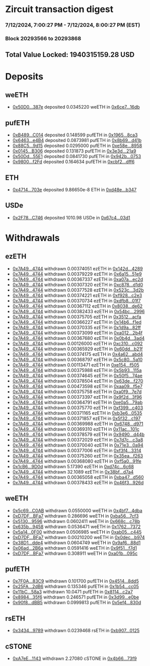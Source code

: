 # Zircuit transaction digest
### 7/12/2024, 7:00:27 PM - 7/12/2024, 8:00:27 PM (EST)
### Block 20293566 to 20293868

## Total Value Locked: 1940315159.28 USD

# Deposits
## weETH
- [0x50D0...387e](https://etherscan.io/address/0x50D087c856930ccBb778AFc475ac99D57083387e) deposited 0.0345220 weETH in [0x6ce7...16db](https://etherscan.io/tx/0x50D087c856930ccBb778AFc475ac99D57083387e)
## pufETH
- [0xB489...C014](https://etherscan.io/address/0xB489BBE685B84ECBADF611BD7C3C318A1306C014) deposited 0.148599 pufETH in [0x1965...8ca3](https://etherscan.io/tx/0xB489BBE685B84ECBADF611BD7C3C318A1306C014)
- [0x6463...e4B4](https://etherscan.io/address/0x646336d9938C21D444F30D66EB799Fe5b95be4B4) deposited 0.0873981 pufETH in [0x8b69...d41b](https://etherscan.io/tx/0x646336d9938C21D444F30D66EB799Fe5b95be4B4)
- [0x88C5...9d15](https://etherscan.io/address/0x88C59f03428678d4f324Cad59C477Af43CF89d15) deposited 0.0295000 pufETH in [0xe58e...8958](https://etherscan.io/tx/0x88C59f03428678d4f324Cad59C477Af43CF89d15)
- [0x0145...B306](https://etherscan.io/address/0x0145e97B62189DA6511d5d73b1E1be0b3a51B306) deposited 0.131873 pufETH in [0x3e3d...21a9](https://etherscan.io/tx/0x0145e97B62189DA6511d5d73b1E1be0b3a51B306)
- [0x50Dd...55E1](https://etherscan.io/address/0x50DdC031b78B2d8EF1a347Ec4A9C3a6d615D55E1) deposited 0.0841730 pufETH in [0x942b...0753](https://etherscan.io/tx/0x50DdC031b78B2d8EF1a347Ec4A9C3a6d615D55E1)
- [0x9800...f2Fd](https://etherscan.io/address/0x9800ad5114cecC6f90BBF805f2cC57d96D6bf2Fd) deposited 0.164634 pufETH in [0xcbf2...dff6](https://etherscan.io/tx/0x9800ad5114cecC6f90BBF805f2cC57d96D6bf2Fd)
## ETH
- [0x4714...703e](https://etherscan.io/address/0x47140cb36fA5Ab344992E7FA6D76C65F3f37703e) deposited 9.86650e-8 ETH in [0xd48e...b347](https://etherscan.io/tx/0x47140cb36fA5Ab344992E7FA6D76C65F3f37703e)
## USDe
- [0x2F78...C746](https://etherscan.io/address/0x2F78740dd2d260b3Fff102CfA10d451b48b9C746) deposited 1010.98 USDe in [0x67c4...03d1](https://etherscan.io/tx/0x2F78740dd2d260b3Fff102CfA10d451b48b9C746)
# Withdrawals
## ezETH
- [0x7A49...4744](https://etherscan.io/address/0x7A493Be5c2ce014cD049Bf178a1ac0Db1B434744) withdrawn 0.00374051 ezETH in [0x142d...4289](https://etherscan.io/tx/0x7A493Be5c2ce014cD049Bf178a1ac0Db1B434744)
- [0x7A49...4744](https://etherscan.io/address/0x7A493Be5c2ce014cD049Bf178a1ac0Db1B434744) withdrawn 0.00379229 ezETH in [0x6a15...51e9](https://etherscan.io/tx/0x7A493Be5c2ce014cD049Bf178a1ac0Db1B434744)
- [0x7A49...4744](https://etherscan.io/address/0x7A493Be5c2ce014cD049Bf178a1ac0Db1B434744) withdrawn 0.00367337 ezETH in [0xa07a...ec2d](https://etherscan.io/tx/0x7A493Be5c2ce014cD049Bf178a1ac0Db1B434744)
- [0x7A49...4744](https://etherscan.io/address/0x7A493Be5c2ce014cD049Bf178a1ac0Db1B434744) withdrawn 0.00307320 ezETH in [0xc878...d1d0](https://etherscan.io/tx/0x7A493Be5c2ce014cD049Bf178a1ac0Db1B434744)
- [0x7A49...4744](https://etherscan.io/address/0x7A493Be5c2ce014cD049Bf178a1ac0Db1B434744) withdrawn 0.00377528 ezETH in [0x523c...3d2b](https://etherscan.io/tx/0x7A493Be5c2ce014cD049Bf178a1ac0Db1B434744)
- [0x7A49...4744](https://etherscan.io/address/0x7A493Be5c2ce014cD049Bf178a1ac0Db1B434744) withdrawn 0.00374221 ezETH in [0xf928...c2e3](https://etherscan.io/tx/0x7A493Be5c2ce014cD049Bf178a1ac0Db1B434744)
- [0x7A49...4744](https://etherscan.io/address/0x7A493Be5c2ce014cD049Bf178a1ac0Db1B434744) withdrawn 0.00370734 ezETH in [0xdfb8...01f7](https://etherscan.io/tx/0x7A493Be5c2ce014cD049Bf178a1ac0Db1B434744)
- [0x7A49...4744](https://etherscan.io/address/0x7A493Be5c2ce014cD049Bf178a1ac0Db1B434744) withdrawn 0.00367112 ezETH in [0x8038...de62](https://etherscan.io/tx/0x7A493Be5c2ce014cD049Bf178a1ac0Db1B434744)
- [0x7A49...4744](https://etherscan.io/address/0x7A493Be5c2ce014cD049Bf178a1ac0Db1B434744) withdrawn 0.00382433 ezETH in [0x54bc...2996](https://etherscan.io/tx/0x7A493Be5c2ce014cD049Bf178a1ac0Db1B434744)
- [0x7A49...4744](https://etherscan.io/address/0x7A493Be5c2ce014cD049Bf178a1ac0Db1B434744) withdrawn 0.00375705 ezETH in [0x3512...acfa](https://etherscan.io/tx/0x7A493Be5c2ce014cD049Bf178a1ac0Db1B434744)
- [0x7A49...4744](https://etherscan.io/address/0x7A493Be5c2ce014cD049Bf178a1ac0Db1B434744) withdrawn 0.00366227 ezETH in [0x14b6...f1ed](https://etherscan.io/tx/0x7A493Be5c2ce014cD049Bf178a1ac0Db1B434744)
- [0x7A49...4744](https://etherscan.io/address/0x7A493Be5c2ce014cD049Bf178a1ac0Db1B434744) withdrawn 0.00370335 ezETH in [0x1d9a...82ff](https://etherscan.io/tx/0x7A493Be5c2ce014cD049Bf178a1ac0Db1B434744)
- [0x7A49...4744](https://etherscan.io/address/0x7A493Be5c2ce014cD049Bf178a1ac0Db1B434744) withdrawn 0.00373099 ezETH in [0xa012...2b4f](https://etherscan.io/tx/0x7A493Be5c2ce014cD049Bf178a1ac0Db1B434744)
- [0x7A49...4744](https://etherscan.io/address/0x7A493Be5c2ce014cD049Bf178a1ac0Db1B434744) withdrawn 0.00367680 ezETH in [0x0b4d...3ad4](https://etherscan.io/tx/0x7A493Be5c2ce014cD049Bf178a1ac0Db1B434744)
- [0x7A49...4744](https://etherscan.io/address/0x7A493Be5c2ce014cD049Bf178a1ac0Db1B434744) withdrawn 0.00126000 ezETH in [0xc310...c092](https://etherscan.io/tx/0x7A493Be5c2ce014cD049Bf178a1ac0Db1B434744)
- [0x7A49...4744](https://etherscan.io/address/0x7A493Be5c2ce014cD049Bf178a1ac0Db1B434744) withdrawn 0.00365929 ezETH in [0x60dd...b21f](https://etherscan.io/tx/0x7A493Be5c2ce014cD049Bf178a1ac0Db1B434744)
- [0x7A49...4744](https://etherscan.io/address/0x7A493Be5c2ce014cD049Bf178a1ac0Db1B434744) withdrawn 0.00374175 ezETH in [0x4a62...abd4](https://etherscan.io/tx/0x7A493Be5c2ce014cD049Bf178a1ac0Db1B434744)
- [0x7A49...4744](https://etherscan.io/address/0x7A493Be5c2ce014cD049Bf178a1ac0Db1B434744) withdrawn 0.00368797 ezETH in [0x5c80...5a10](https://etherscan.io/tx/0x7A493Be5c2ce014cD049Bf178a1ac0Db1B434744)
- [0x7A49...4744](https://etherscan.io/address/0x7A493Be5c2ce014cD049Bf178a1ac0Db1B434744) withdrawn 0.00113471 ezETH in [0xe154...f505](https://etherscan.io/tx/0x7A493Be5c2ce014cD049Bf178a1ac0Db1B434744)
- [0x7A49...4744](https://etherscan.io/address/0x7A493Be5c2ce014cD049Bf178a1ac0Db1B434744) withdrawn 0.00375988 ezETH in [0x5b93...115a](https://etherscan.io/tx/0x7A493Be5c2ce014cD049Bf178a1ac0Db1B434744)
- [0x7A49...4744](https://etherscan.io/address/0x7A493Be5c2ce014cD049Bf178a1ac0Db1B434744) withdrawn 0.00374645 ezETH in [0x50f5...74ae](https://etherscan.io/tx/0x7A493Be5c2ce014cD049Bf178a1ac0Db1B434744)
- [0x7A49...4744](https://etherscan.io/address/0x7A493Be5c2ce014cD049Bf178a1ac0Db1B434744) withdrawn 0.00378504 ezETH in [0x63de...f270](https://etherscan.io/tx/0x7A493Be5c2ce014cD049Bf178a1ac0Db1B434744)
- [0x7A49...4744](https://etherscan.io/address/0x7A493Be5c2ce014cD049Bf178a1ac0Db1B434744) withdrawn 0.00473598 ezETH in [0xaa09...f5e7](https://etherscan.io/tx/0x7A493Be5c2ce014cD049Bf178a1ac0Db1B434744)
- [0x7A49...4744](https://etherscan.io/address/0x7A493Be5c2ce014cD049Bf178a1ac0Db1B434744) withdrawn 0.00375758 ezETH in [0xa0f9...7e7d](https://etherscan.io/tx/0x7A493Be5c2ce014cD049Bf178a1ac0Db1B434744)
- [0x7A49...4744](https://etherscan.io/address/0x7A493Be5c2ce014cD049Bf178a1ac0Db1B434744) withdrawn 0.00373397 ezETH in [0x9f2d...3f96](https://etherscan.io/tx/0x7A493Be5c2ce014cD049Bf178a1ac0Db1B434744)
- [0x7A49...4744](https://etherscan.io/address/0x7A493Be5c2ce014cD049Bf178a1ac0Db1B434744) withdrawn 0.00364791 ezETH in [0xe0a5...79ab](https://etherscan.io/tx/0x7A493Be5c2ce014cD049Bf178a1ac0Db1B434744)
- [0x7A49...4744](https://etherscan.io/address/0x7A493Be5c2ce014cD049Bf178a1ac0Db1B434744) withdrawn 0.00375770 ezETH in [0xf399...c403](https://etherscan.io/tx/0x7A493Be5c2ce014cD049Bf178a1ac0Db1B434744)
- [0x7A49...4744](https://etherscan.io/address/0x7A493Be5c2ce014cD049Bf178a1ac0Db1B434744) withdrawn 0.00371165 ezETH in [0xb3e6...0535](https://etherscan.io/tx/0x7A493Be5c2ce014cD049Bf178a1ac0Db1B434744)
- [0x7A49...4744](https://etherscan.io/address/0x7A493Be5c2ce014cD049Bf178a1ac0Db1B434744) withdrawn 0.00371857 ezETH in [0x5f32...c197](https://etherscan.io/tx/0x7A493Be5c2ce014cD049Bf178a1ac0Db1B434744)
- [0x7A49...4744](https://etherscan.io/address/0x7A493Be5c2ce014cD049Bf178a1ac0Db1B434744) withdrawn 0.00369988 ezETH in [0x6748...d971](https://etherscan.io/tx/0x7A493Be5c2ce014cD049Bf178a1ac0Db1B434744)
- [0x7A49...4744](https://etherscan.io/address/0x7A493Be5c2ce014cD049Bf178a1ac0Db1B434744) withdrawn 0.00369310 ezETH in [0x11ac...101c](https://etherscan.io/tx/0x7A493Be5c2ce014cD049Bf178a1ac0Db1B434744)
- [0x7A49...4744](https://etherscan.io/address/0x7A493Be5c2ce014cD049Bf178a1ac0Db1B434744) withdrawn 0.00378579 ezETH in [0x9490...d44b](https://etherscan.io/tx/0x7A493Be5c2ce014cD049Bf178a1ac0Db1B434744)
- [0x7A49...4744](https://etherscan.io/address/0x7A493Be5c2ce014cD049Bf178a1ac0Db1B434744) withdrawn 0.00372029 ezETH in [0x7d7c...c3a8](https://etherscan.io/tx/0x7A493Be5c2ce014cD049Bf178a1ac0Db1B434744)
- [0x7A49...4744](https://etherscan.io/address/0x7A493Be5c2ce014cD049Bf178a1ac0Db1B434744) withdrawn 0.00370040 ezETH in [0x71e3...0a94](https://etherscan.io/tx/0x7A493Be5c2ce014cD049Bf178a1ac0Db1B434744)
- [0x7A49...4744](https://etherscan.io/address/0x7A493Be5c2ce014cD049Bf178a1ac0Db1B434744) withdrawn 0.00377006 ezETH in [0xf3f4...3314](https://etherscan.io/tx/0x7A493Be5c2ce014cD049Bf178a1ac0Db1B434744)
- [0x7A49...4744](https://etherscan.io/address/0x7A493Be5c2ce014cD049Bf178a1ac0Db1B434744) withdrawn 0.00375260 ezETH in [0x35ea...f263](https://etherscan.io/tx/0x7A493Be5c2ce014cD049Bf178a1ac0Db1B434744)
- [0x7A49...4744](https://etherscan.io/address/0x7A493Be5c2ce014cD049Bf178a1ac0Db1B434744) withdrawn 0.00368080 ezETH in [0xf5a0...91fe](https://etherscan.io/tx/0x7A493Be5c2ce014cD049Bf178a1ac0Db1B434744)
- [0x1cB6...9D0d](https://etherscan.io/address/0x1cB6020DB373A3e1cFcDa9489570933Fd0f79D0d) withdrawn 5.17390 ezETH in [0xd74c...6c68](https://etherscan.io/tx/0x1cB6020DB373A3e1cFcDa9489570933Fd0f79D0d)
- [0x7A49...4744](https://etherscan.io/address/0x7A493Be5c2ce014cD049Bf178a1ac0Db1B434744) withdrawn 32.1089 ezETH in [0x38bf...d7a4](https://etherscan.io/tx/0x7A493Be5c2ce014cD049Bf178a1ac0Db1B434744)
- [0x7A49...4744](https://etherscan.io/address/0x7A493Be5c2ce014cD049Bf178a1ac0Db1B434744) withdrawn 0.00365058 ezETH in [0xba47...d560](https://etherscan.io/tx/0x7A493Be5c2ce014cD049Bf178a1ac0Db1B434744)
- [0x7A49...4744](https://etherscan.io/address/0x7A493Be5c2ce014cD049Bf178a1ac0Db1B434744) withdrawn 0.00378433 ezETH in [0x46f3...926d](https://etherscan.io/tx/0x7A493Be5c2ce014cD049Bf178a1ac0Db1B434744)
## weETH
- [0x5c69...C0AB](https://etherscan.io/address/0x5c693b38FA42E50f45d536e913A1272020d1C0AB) withdrawn 0.0550000 weETH in [0x4bf7...4dba](https://etherscan.io/tx/0x5c693b38FA42E50f45d536e913A1272020d1C0AB)
- [0xD7DF...BFa7](https://etherscan.io/address/0xD7DF7E085214743530afF339aFC420c7c720BFa7) withdrawn 0.286696 weETH in [0xba56...7cf3](https://etherscan.io/tx/0xD7DF7E085214743530afF339aFC420c7c720BFa7)
- [0x5130...9596](https://etherscan.io/address/0x5130Ff519C1796489C69BFB75DddE72dA3359596) withdrawn 0.0602411 weETH in [0x668c...c78b](https://etherscan.io/tx/0x5130Ff519C1796489C69BFB75DddE72dA3359596)
- [0x635b...9458](https://etherscan.io/address/0x635bb0B134F130a368b8187c3decADC395Dc9458) withdrawn 0.0536471 weETH in [0x1762...7372](https://etherscan.io/tx/0x635bb0B134F130a368b8187c3decADC395Dc9458)
- [0x5a14...0F00](https://etherscan.io/address/0x5a14BF0dc3FE83B1a994CFFcBf42Cd5B925D0F00) withdrawn 0.0506985 weETH in [0xab05...c445](https://etherscan.io/tx/0x5a14BF0dc3FE83B1a994CFFcBf42Cd5B925D0F00)
- [0xD7DF...BFa7](https://etherscan.io/address/0xD7DF7E085214743530afF339aFC420c7c720BFa7) withdrawn 0.00210200 weETH in [0x0dec...b974](https://etherscan.io/tx/0xD7DF7E085214743530afF339aFC420c7c720BFa7)
- [0x38D1...dde4](https://etherscan.io/address/0x38D1582ae8c2A20a6C0926d0e17C8b033c3fdde4) withdrawn 0.0604749 weETH in [0x9af6...88d1](https://etherscan.io/tx/0x38D1582ae8c2A20a6C0926d0e17C8b033c3fdde4)
- [0x06ad...2B6a](https://etherscan.io/address/0x06adda6cFfC8d80fe41B39111928AE9733012B6a) withdrawn 0.0591416 weETH in [0x9f51...f7d1](https://etherscan.io/tx/0x06adda6cFfC8d80fe41B39111928AE9733012B6a)
- [0xD7DF...BFa7](https://etherscan.io/address/0xD7DF7E085214743530afF339aFC420c7c720BFa7) withdrawn 0.308911 weETH in [0xa01b...095c](https://etherscan.io/tx/0xD7DF7E085214743530afF339aFC420c7c720BFa7)
## pufETH
- [0x7F0A...83C9](https://etherscan.io/address/0x7F0Ae078718435e57e70EDa96f1fEAD93BC083C9) withdrawn 0.101700 pufETH in [0x4514...8dd5](https://etherscan.io/tx/0x7F0Ae078718435e57e70EDa96f1fEAD93BC083C9)
- [0x25FA...2dB6](https://etherscan.io/address/0x25FA68A4c340202737EDBC67fD1a2Ec8DE872dB6) withdrawn 0.135346 pufETH in [0x1b54...cc05](https://etherscan.io/tx/0x25FA68A4c340202737EDBC67fD1a2Ec8DE872dB6)
- [0x11bC...58a3](https://etherscan.io/address/0x11bC2dbA4F31289069962Fd8D10149c3CBd458a3) withdrawn 10.0471 pufETH in [0x8114...c2a7](https://etherscan.io/tx/0x11bC2dbA4F31289069962Fd8D10149c3CBd458a3)
- [0x8984...35f6](https://etherscan.io/address/0x8984A8Bb86D8d44e228fb147E25439dDEfC835f6) withdrawn 0.246571 pufETH in [0x3d99...e0be](https://etherscan.io/tx/0x8984A8Bb86D8d44e228fb147E25439dDEfC835f6)
- [0x90f8...dBB5](https://etherscan.io/address/0x90f8b290Ec2929Cce086826E971cAD3857C6dBB5) withdrawn 0.0999813 pufETH in [0x5ef4...830d](https://etherscan.io/tx/0x90f8b290Ec2929Cce086826E971cAD3857C6dBB5)
## rsETH
- [0x3434...9789](https://etherscan.io/address/0x34349c5569e7B846c3558961552D2202760A9789) withdrawn 0.0239468 rsETH in [0xb907...0125](https://etherscan.io/tx/0x34349c5569e7B846c3558961552D2202760A9789)
## cSTONE
- [0xA7eE...1143](https://etherscan.io/address/0xA7eEF92F45E70FeCB21220B63b90b60Fe4971143) withdrawn 2.27080 cSTONE in [0x4b66...73f9](https://etherscan.io/tx/0xA7eEF92F45E70FeCB21220B63b90b60Fe4971143)
